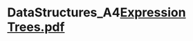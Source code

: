 # DataStructures_A4[Expression Trees.pdf](https://github.com/codingadream/DataStructures_A4/files/11369627/Expression.Trees.pdf)

